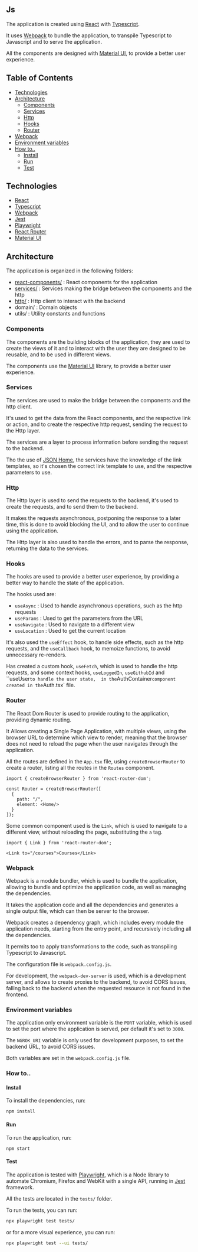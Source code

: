 ## Js

The application is created using [React](https://reactjs.org/) with [Typescript](https://www.typescriptlang.org/).

It uses [Webpack](#webpack) to bundle the application, 
to transpile Typescript to Javascript and to serve the application.

All the components are designed with [Material UI](https://material-ui.com/), to provide a better user experience.

## Table of Contents

- [Technologies](#technologies)
- [Architecture](#architecture)
  - [Components](#components)
  - [Services](#services)
  - [Http](#http)
  - [Hooks](#hooks)
  - [Router](#router)
- [Webpack](#webpack)
- [Environment variables](#environment-variables)
- [How to..](#how-to)
  - [Install](#install)
  - [Run](#run)
  - [Test](#test)


## Technologies

- [React](https://reactjs.org/)
- [Typescript](https://www.typescriptlang.org/)
- [Webpack](https://webpack.js.org/)
- [Jest](https://jestjs.io/)
- [Playwright](https://playwright.dev/)
- [React Router](https://reactrouter.com)
- [Material UI](https://material-ui.com/)

## Architecture

The application is organized in the following folders:

- [react-components/](#components) : React components for the application
- [services/](#services) : Services making the bridge between the components and the http
- [http/](#http) : Http client to interact with the backend
- domain/ : Domain objects
- utils/ : Utility constants and functions

### Components

The components are the building blocks of the application,
they are used to create the views of it and to interact with the user
they are designed to be reusable, and to be used in different views.

The components use the [Material UI](https://material-ui.com/) library,
to provide a better user experience.


### Services

The services are used to make the bridge between the components and the http client.

It's used to get the data from the React components, and the respective link or action,
and to create the respective http request, sending the request to the Http layer.

The services are a layer to process information before sending the request to the backend.

Tho the use of [JSON Home](https://datatracker.ietf.org/doc/html/draft-nottingham-json-home-06), the services have the knowledge of the link templates,
so it's chosen the correct link template to use, and the respective parameters to use.

### Http

The Http layer is used to send the requests to the backend, it's used to create the requests,
and to send them to the backend.

It makes the requests asynchronous, postponing the response to a later time, 
this is done to avoid blocking the UI, and to allow the user to continue using the application.

The Http layer is also used to handle the errors, and to parse the response,
returning the data to the services.

### Hooks

The hooks are used to provide a better user experience,
by providing a better way to handle the state of the application.

The hooks used are:

- `useAsync` : Used to handle asynchronous operations, such as the http requests
- `useParams` : Used to get the parameters from the URL
- `useNavigate` : Used to navigate to a different view
- `useLocation` : Used to get the current location

It's also used the `useEffect` hook, to handle side effects, such as the http requests,
and the `useCallback` hook, to memoize functions, to avoid unnecessary re-renders.

Has created a custom hook, `useFetch`, which is used to handle the http requests,
and some context hooks, `useLoggedIn`, `useGithubId` and ``useUser` to handle the user state, 
in the `AuthContainer` component created in the `Auth.tsx` file.


### Router

The React Dom Router is used to provide routing to the application,
providing dynamic routing.

It Allows creating a Single Page Application, with multiple views, using the browser
URL to determine which view to render, meaning
that the browser does not need to reload the page when the user navigates through the application.

All the routes are defined in the `App.tsx` file,
using `createBrowserRouter` to create a router,
listing all the routes in the `Routes` component.

```tsx
import { createBrowserRouter } from 'react-router-dom';

const Router = createBrowserRouter([
  {
    path: "/",
    element: <Home/>
  }
]);
```


Some common component used is the `Link`, 
which is used to navigate to a different view, 
without reloading the page, substituting the `a` tag.

```tsx
import { Link } from 'react-router-dom';

<Link to="/courses">Courses</Link>
```

### Webpack

Webpack is a module bundler, which is used to bundle the application,
allowing to bundle and optimize the application code, as well as
managing the dependencies.

It takes the application code and all the dependencies and generates
a single output file, which can then be server to the browser.

Webpack creates a dependency graph, which includes every module the application needs,
starting from the entry point, and recursively including all the dependencies.

It permits too to apply transformations to the code, such as transpiling Typescript to Javascript.

The configuration file is `webpack.config.js`.

For development, the `webpack-dev-server` is used, which is a development server,
and allows to create proxies to the backend, to avoid CORS issues, falling back to the backend
when the requested resource is not found in the frontend.

### Environment variables

The application only environment variable is the `PORT` variable, which is used to set the port
where the application is served, per default it's set to `3000`.

The `NGROK_URI` variable is only used for development purposes,
to set the backend URL, to avoid CORS issues.

Both variables are set in the `webpack.config.js` file.

### How to..

#### Install

To install the dependencies, run:

```
npm install
```

#### Run

To run the application, run:

```
npm start
```

#### Test

The application is tested with [Playwright](https://playwright.dev/),
which is a Node library to automate Chromium, Firefox and WebKit with a single API, 
running in [Jest](https://jestjs.io/) framework.

All the tests are located in the `tests/` folder.

To run the tests, you can run:

```bash
npx playwright test tests/
```

or for a more visual experience, you can run:

```bash
npx playwright test --ui tests/ 
```


